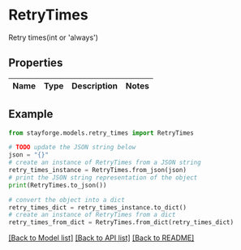 # RetryTimes

Retry times(int or 'always')

## Properties

Name | Type | Description | Notes
------------ | ------------- | ------------- | -------------

## Example

```python
from stayforge.models.retry_times import RetryTimes

# TODO update the JSON string below
json = "{}"
# create an instance of RetryTimes from a JSON string
retry_times_instance = RetryTimes.from_json(json)
# print the JSON string representation of the object
print(RetryTimes.to_json())

# convert the object into a dict
retry_times_dict = retry_times_instance.to_dict()
# create an instance of RetryTimes from a dict
retry_times_from_dict = RetryTimes.from_dict(retry_times_dict)
```
[[Back to Model list]](../README.md#documentation-for-models) [[Back to API list]](../README.md#documentation-for-api-endpoints) [[Back to README]](../README.md)


